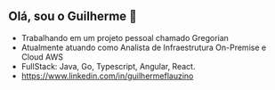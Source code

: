 ## Olá, sou o Guilherme 👋


- Trabalhando em um projeto pessoal chamado Gregorian
- Atualmente atuando como Analista de Infraestrutura On-Premise e Cloud AWS
- FullStack: Java, Go, Typescript, Angular, React.
- https://www.linkedin.com/in/guilhermeflauzino
